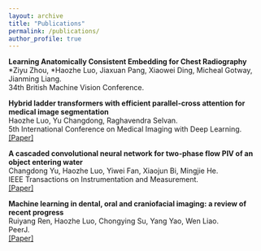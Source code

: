 ```yaml
---
layout: archive
title: "Publications"
permalink: /publications/
author_profile: true
---
```


<!-- {% include base_path %} -->
<b> Learning Anatomically Consistent Embedding for Chest Radiography </b> <br> *Ziyu Zhou, *Haozhe Luo, Jiaxuan Pang, Xiaowei Ding, Micheal Gotway, Jianming Liang. <br> 34th British Machine Vision Conference. 

<b> Hybrid ladder transformers with efficient parallel-cross attention for medical image segmentation </b> <br> Haozhe Luo, Yu Changdong, Raghavendra Selvan. <br> 5th International Conference on Medical Imaging with Deep Learning. <br> <a href="https://proceedings.mlr.press/v172/luo22a.html"  target="opentype">[Paper]</a>

<b> A cascaded convolutional neural network for two-phase flow PIV of an object entering water </b> <br> Changdong Yu, Haozhe Luo, Yiwei Fan, Xiaojun Bi, Mingjie He. <br> IEEE Transactions on Instrumentation and Measurement. <br> <a href="https://ieeexplore.ieee.org/abstract/document/9617592"  target="opentype">[Paper]</a>


<b> Machine learning in dental, oral and craniofacial imaging: a review of recent progress </b> <br> Ruiyang Ren, Haozhe Luo, Chongying Su, Yang Yao, Wen Liao. <br> PeerJ. <br> <a href="https://peerj.com/articles/11451/"  target="opentype">[Paper]</a>
 
 
 

